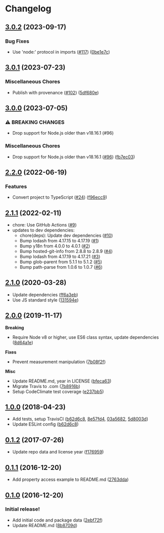 # Changelog

## [3.0.2](https://github.com/meyfa/measure-stream/compare/v3.0.1...v3.0.2) (2023-09-17)


### Bug Fixes

* Use 'node:' protocol in imports ([#117](https://github.com/meyfa/measure-stream/issues/117)) ([0be1e7c](https://github.com/meyfa/measure-stream/commit/0be1e7cb665f2e2760b1c760b2afd4f8ea0135df))

## [3.0.1](https://github.com/meyfa/measure-stream/compare/v3.0.0...v3.0.1) (2023-07-23)


### Miscellaneous Chores

* Publish with provenance ([#102](https://github.com/meyfa/measure-stream/issues/102)) ([5df680e](https://github.com/meyfa/measure-stream/commit/5df680e406517e00154e86bace0b5059104e2cd1))

## [3.0.0](https://github.com/meyfa/measure-stream/compare/v2.2.0...v3.0.0) (2023-07-05)


### ⚠ BREAKING CHANGES

* Drop support for Node.js older than v18.16.1 (#96)

### Miscellaneous Chores

* Drop support for Node.js older than v18.16.1 ([#96](https://github.com/meyfa/measure-stream/issues/96)) ([fb7ec03](https://github.com/meyfa/measure-stream/commit/fb7ec03fcfc8981aafb7315bd5c3079ed7695dc8))

## [2.2.0](https://github.com/meyfa/measure-stream/compare/v2.1.1...v2.2.0) (2022-06-19)


### Features

* Convert project to TypeScript ([#24](https://github.com/meyfa/measure-stream/issues/24)) ([f96ecc9](https://github.com/meyfa/measure-stream/commit/f96ecc9ef72be6e5f689669e6a76cb042843495d))

## [2.1.1](https://github.com/meyfa/measure-stream/compare/v2.1.0...v2.1.1) (2022-02-11)

* chore: Use GitHub Actions ([#9](https://github.com/meyfa/measure-stream/pull/9))
* updates to dev dependencies:
  * chore(deps): Update dev dependencies ([#10](https://github.com/meyfa/measure-stream/pull/10))
  * Bump lodash from 4.17.15 to 4.17.19 ([#1](https://github.com/meyfa/measure-stream/pull/1))
  * Bump y18n from 4.0.0 to 4.0.1 ([#2](https://github.com/meyfa/measure-stream/pull/2))
  * Bump hosted-git-info from 2.8.8 to 2.8.9 ([#4](https://github.com/meyfa/measure-stream/pull/4))
  * Bump lodash from 4.17.19 to 4.17.21 ([#3](https://github.com/meyfa/measure-stream/pull/3))
  * Bump glob-parent from 5.1.1 to 5.1.2 ([#5](https://github.com/meyfa/measure-stream/pull/5))
  * Bump path-parse from 1.0.6 to 1.0.7 ([#6](https://github.com/meyfa/measure-stream/pull/6))


## [2.1.0](https://github.com/meyfa/measure-stream/compare/v2.0.0...v2.1.0) (2020-03-28)

* Update dependencies ([ff6a3eb](https://github.com/meyfa/measure-stream/commit/ff6a3eb300d11888a6ec960b67c6bdc05387ee59))
* Use JS standard style ([131594e](https://github.com/meyfa/measure-stream/commit/131594ec4baca83627c8b32231640ee6be703ec7))


## [2.0.0](https://github.com/meyfa/measure-stream/compare/v1.0.0...v2.0.0) (2019-11-17)

**Breaking**

- Require Node v8 or higher, use ES6 class syntax, update dependencies ([8d64a1e](https://github.com/meyfa/measure-stream/commit/8d64a1ec5b3b06f6ff4c85ea369afdd3a55e7401))

**Fixes**

- Prevent measurement manipulation ([7b08f2f](https://github.com/meyfa/measure-stream/commit/7b08f2f6282ad3046ca09337dbfb98ab524679e8))

**Misc**

- Update README.md, year in LICENSE ([bfeca63](https://github.com/meyfa/measure-stream/commit/bfeca638dfec420b011b3051a41b56bd5f380d01))
- Migrate Travis to .com ([7b8916b](https://github.com/meyfa/measure-stream/commit/7b8916b6384c2524da6d5d1af665c3ab1c1221b9))
- Setup CodeClimate test coverage ([e237bb5](https://github.com/meyfa/measure-stream/commit/e237bb55f169511ca0057e50dfc29f716e7d55a5))


## [1.0.0](https://github.com/meyfa/measure-stream/compare/v0.1.2...v1.0.0) (2018-04-23)

* Add tests, setup TravisCI ([b62d6c8](https://github.com/meyfa/measure-stream/commit/b62d6c87ea80af586958cb07105379efd29b5ca1), [8e57fd4](https://github.com/meyfa/measure-stream/commit/8e57fd49f6af97a3700ef455fb685c72b1463a9a), [03a5682](https://github.com/meyfa/measure-stream/commit/03a568263b069625209aadad4e418ca11c6d68bd), [5d8003d](https://github.com/meyfa/measure-stream/commit/5d8003d10ab7eaf3cfd8346d9966fbafb69091aa))
* Update ESLint config ([b62d6c8](https://github.com/meyfa/measure-stream/commit/b62d6c87ea80af586958cb07105379efd29b5ca1))


## [0.1.2](https://github.com/meyfa/measure-stream/compare/v0.1.1...v0.1.2) (2017-07-26)

* Update repo data and license year ([f176959](https://github.com/meyfa/measure-stream/commit/f176959e1ec0b6ff5ad2b11125f8f16ac31f605a))


## [0.1.1](https://github.com/meyfa/measure-stream/compare/v0.1.0...v0.1.1) (2016-12-20)

- Add property access example to README.md ([2763dda](https://github.com/meyfa/measure-stream/commit/2763dda44289c5083988502c5c2553011499cfcd))


## [0.1.0](https://github.com/meyfa/measure-stream/compare/va399e041edfc3b6fed964502d26e2b766aa3216e...v0.1.0) (2016-12-20)

### Initial release!
- Add initial code and package data ([2ebf72f](https://github.com/meyfa/measure-stream/commit/2ebf72f8be350e8992040cac43b025169ed134a7))
- Update README.md ([8b8709d](https://github.com/meyfa/measure-stream/commit/8b8709de14e9c3ebaca2b225dfd136cee23761de))
